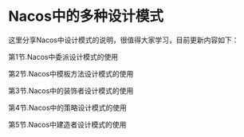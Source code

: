 # Nacos中的多种设计模式
这里分享Nacos中设计模式的说明，很值得大家学习，目前更新内容如下：

第1节.Nacos中委派设计模式的使用

第2节.Nacos中模板方法设计模式的使用

第3节.Nacos中的装饰者设计模式的使用

第4节.Nacos中的策略设计模式的使用

第5节.Nacos中建造者设计模式的使用